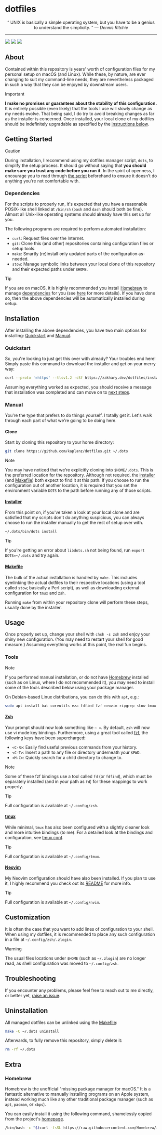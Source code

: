 # dotfiles

<p align="center">
  <q>
    UNIX is basically a simple operating system, but you have to be a genius to
    understand the simplicity.
  </q>
  &mdash;
  <i>
    Dennis Ritchie
  </i>
</p>

---

[![][issues.badge]][issues.hyper]
[![][pulls.badge]][pulls.hyper]
[![][works.badge]][works.hyper]

## About

Contained within this repository is years' worth of configuration files for my
personal setup on macOS (and Linux). While these, by nature, are ever changing
to suit my command-line needs, they are nevertheless packaged in such a way that
they can be enjoyed by downstream users.

> [!IMPORTANT]
>
> **I make no promises or guarantees about the stability of this
> configuration.** It is entirely possible (even likely) that the tools I use
> will slowly change as my needs evolve. That being said, I do try to avoid
> breaking changes as far as the installer is concerned. Once installed, your
> local clone of my dotfiles should be indefinitely upgradable as specified by
> the [instructions below](#installation).

## Getting Started

> [!CAUTION]
>
> During installation, I recommend using my dotfiles manager script, `dots`, to
> simplify the setup process. It should go without saying that **you should make
> sure you trust any code before you run it**. In the spirit of openness, I
> encourage you to read through [the script][dots] beforehand to ensure it
> doesn't do anything you're not comfortable with.

### Dependencies

For the scripts to properly run, it's expected that you have a reasonable
POSIX-like shell linked at `/bin/sh` (`bash` and `dash` should both be fine).
Almost all Unix-like operating systems should already have this set up for you.

The following programs are required to perform automated installation:

- `curl`: Request files over the Internet.
- `git`:  Clone this (and other) repositories containing configuration files or
          setup tools.
- `make`: Smartly (re)install only updated parts of the configuration as-needed.
- `stow`: Manage symbolic links between your local clone of this repository and
          their expected paths under `$HOME`.

> [!TIP]
>
> If you are on macOS, it is highly recommended you install [Homebrew][brew] to
> manage [dependencies][brewfile] for you (see [here](#homebrew) for more
> details). If you have done so, then the above dependencies will be
> automatically installed during setup.

## Installation

After installing the above dependencies, you have two main options for
installing: [Quickstart](#quickstart) and [Manual](#manual).

### Quickstart

So, you're looking to just get this over with already? Your troubles end here!
Simply paste this command to download the installer and get on your merry way:

```sh
curl --proto '=https' --tlsv1.2 -sSf https://zakhary.dev/dotfiles/install.sh | sh
```

Assuming everything worked as expected, you should receive a message that
installation was completed and can move on to [next steps](#usage).

### Manual

You're the type that prefers to do things yourself. I totally get it. Let's walk
through each part of what we're going to be doing here.

#### Clone

Start by cloning this repository to your home directory:

```sh
git clone https://github.com/kaplanz/dotfiles.git ~/.dots
```

> [!NOTE]
>
> You may have noticed that we're explicitly cloning into `$HOME/.dots`. This is
> the preferred location for the repository. Although not required, the
> [installer][dots] (and [Makefile]) both expect to find it at this path. If you
> choose to run the configuration out of another location, it is required that
> you set the environment variable `DOTS` to the path before running any of
> those scripts.

#### [Installer][dots]

From this point on, if you've taken a look at your local clone and are satisfied
that my scripts don't do anything suspicious, you can always choose to run the
installer manually to get the rest of setup over with.

```sh
~/.dots/bin/dots install
```

> [!TIP]
>
> If you're getting an error about `libdots.sh` not being found, run `export
> DOTS=~/.dots` and try again.

#### [Makefile]

The bulk of the actual installation is handled by `make`. This includes
symlinking the actual dotfiles to their respective locations (using a tool
called `stow`; basically a Perl script), as well as downloading external
configuration for `tmux` and `zsh`.

Running `make` from within your repository clone will perform these steps,
usually done by the installer.

## Usage

Once properly set up, change your shell with `chsh -s zsh` and enjoy your shiny
new configuration. (You may need to restart your shell for good measure.)
Assuming everything works at this point, the real fun begins.

### Tools

> [!NOTE]
>
> If you performed manual installation, or do not have [Homebrew](#homebrew)
> installed (such as on Linux, where I do not recommended it), you may need to
> install some of the tools described below using your package manager.
>
> On Debian-based Linux distributions, you can do this with `apt`, e.g.:
>
> ```sh
> sudo apt install bat coreutils eza fdfind fzf neovim ripgrep stow tmux zsh
> ```

#### [Zsh]

Your prompt should now look something like `~ »`. By default, `zsh` will now use
vi mode key bindings. Furthermore, using a great tool called [fzf], the
following keys have been supercharged:

- `<C-R>`: Easily find useful previous commands from your history.
- `<C-T>`: Insert a path to any file or directory underneath your `$PWD`.
- `<M-C>`: Quickly search for a child directory to change to.

> [!NOTE]
>
> Some of these fzf bindings use a tool called `fd` (or `fdfind`), which must be
> separately installed (and in your path as `fd`) for these mappings to work
> properly.

> [!TIP]
>
> Full configuration is available at `~/.config/zsh`.

#### [tmux]

While minimal, `tmux` has also been configured with a slightly cleaner look and
more intuitive bindings (to me). For a detailed look at the bindings and
configuration, see [tmux.conf].

> [!TIP]
>
> Full configuration is available at `~/.config/tmux`.

#### [Neovim]

My Neovim configuration should have also been installed. If you plan to use it,
I highly recommend you check out its [README][nvim] for more info.

> [!TIP]
>
> Full configuration is available at `~/.config/nvim`.

## Customization

It is often the case that you want to add lines of configuration to your shell.
When using my dotfiles, it is recommended to place any such configuration in a
file at `~/.config/zsh/.zlogin`.

> [!WARNING]
>
> The usual files locations under `$HOME` (such as `~/.zlogin`) are no longer
> read, as shell configuration was moved to `~/.config/zsh`.

## Troubleshooting

If you encounter any problems, please feel free to reach out to me directly, or
better yet, [raise an issue][issue].

## Uninstallation

All managed dotfiles can be unlinked using the [Makefile]:

```sh
make -C ~/.dots uninstall
```

Afterwards, to fully remove this repository, simply delete it:

```sh
rm -rf ~/.dots
```

## Extra

### Homebrew

Homebrew is the unofficial "missing package manager for macOS." It is a
fantastic alternative to manually installing programs on an Apple system,
instead working much like any other traditional package manager (such as `apt`,
`pacman`, or `xbps`).

You can easily install it using the following command, shamelessly copied from
the project's [homepage][brew].

```sh
/bin/bash -c "$(curl -fsSL https://raw.githubusercontent.com/Homebrew/install/HEAD/install.sh)"
```

<!-- Reference-style links -->
[brew]:      https://brew.sh
[brewfile]:  ./Brewfile
[dots]:      ./script/dots
[eza]:       https://github.com/eza-community/eza
[fdfind]:    https://github.com/sharkdp/fd
[fzf]:       https://github.com/junegunn/fzf
[issue]:     /../../issues/new/choose
[makefile]:  ./Makefile
[neovim]:    https://neovim.io
[nvim]:      https://git.zakhary.dev/nvim
[tmux.conf]: ./apps/tmux/tmux.conf
[tmux]:      https://github.com/tmux/tmux/wiki
[zsh]:       https://www.zsh.org/

<!-- Reference-style badges -->
[issues.badge]: https://img.shields.io/github/issues-raw/kaplanz/dotfiles
[issues.hyper]: /../../issues
[pulls.badge]:  https://img.shields.io/github/issues-pr/kaplanz/dotfiles
[pulls.hyper]:  /../../pulls
[works.badge]:  https://shields.io/badge/works-on_my_machine-blue
[works.hyper]:  http://localhost:8080
